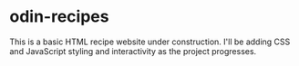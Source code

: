 # odin-recipes
This is a basic HTML recipe website under construction.
I'll be adding CSS and JavaScript styling and interactivity as the project progresses.